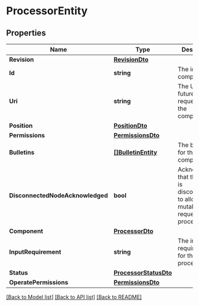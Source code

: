 # ProcessorEntity

## Properties

Name | Type | Description | Notes
------------ | ------------- | ------------- | -------------
**Revision** | [**RevisionDto**](RevisionDTO.md) |  | [optional] 
**Id** | **string** | The id of the component. | [optional] 
**Uri** | **string** | The URI for futures requests to the component. | [optional] 
**Position** | [**PositionDto**](PositionDTO.md) |  | [optional] 
**Permissions** | [**PermissionsDto**](PermissionsDTO.md) |  | [optional] 
**Bulletins** | [**[]BulletinEntity**](BulletinEntity.md) | The bulletins for this component. | [optional] 
**DisconnectedNodeAcknowledged** | **bool** | Acknowledges that this node is disconnected to allow for mutable requests to proceed. | [optional] 
**Component** | [**ProcessorDto**](ProcessorDTO.md) |  | [optional] 
**InputRequirement** | **string** | The input requirement for this processor. | [optional] 
**Status** | [**ProcessorStatusDto**](ProcessorStatusDTO.md) |  | [optional] 
**OperatePermissions** | [**PermissionsDto**](PermissionsDTO.md) |  | [optional] 

[[Back to Model list]](../README.md#documentation-for-models) [[Back to API list]](../README.md#documentation-for-api-endpoints) [[Back to README]](../README.md)


